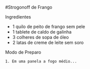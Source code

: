 #Strogonoff de Frango

Ingredientes 

 - 1 quilo de peito de frango sem pele
 - 1 tablete de caldo de galinha
 - 3 colheres de sopa de óleo
 - 2 latas de creme de leite sem soro
 
Modo de Preparo

	1. Em uma panela a fogo médio...
	